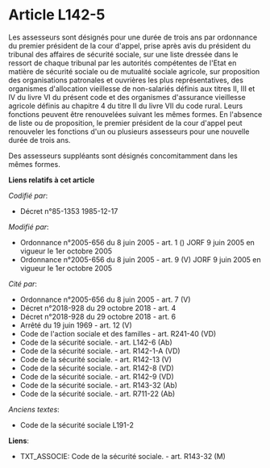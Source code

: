 # Article L142-5

Les assesseurs sont désignés pour une durée de trois ans par ordonnance du premier président de la cour d'appel, prise après
avis du président du tribunal des affaires de sécurité sociale, sur une liste dressée dans le ressort de chaque tribunal par
les autorités compétentes de l'Etat en matière de sécurité sociale ou de mutualité sociale agricole, sur proposition des
organisations patronales et ouvrières les plus représentatives, des organismes d'allocation vieillesse de non-salariés
définis aux titres II, III et IV du livre VI du présent code et des organismes d'assurance vieillesse agricole définis au
chapitre 4 du titre II du livre VII du code rural. Leurs fonctions peuvent être renouvelées suivant les mêmes formes. En
l'absence de liste ou de proposition, le premier président de la cour d'appel peut renouveler les fonctions d'un ou plusieurs
assesseurs pour une nouvelle durée de trois ans.

Des assesseurs suppléants sont désignés concomitamment dans les mêmes formes.

**Liens relatifs à cet article**

_Codifié par_:

  - Décret n°85-1353 1985-12-17

_Modifié par_:

  - Ordonnance n°2005-656 du 8 juin 2005 - art. 1 () JORF 9 juin 2005 en vigueur le 1er octobre 2005
  - Ordonnance n°2005-656 du 8 juin 2005 - art. 9 (V) JORF 9 juin 2005 en vigueur le 1er octobre 2005

_Cité par_:

  - Ordonnance n°2005-656 du 8 juin 2005 - art. 7 (V)
  - Décret n°2018-928 du 29 octobre 2018 - art. 4
  - Décret n°2018-928 du 29 octobre 2018 - art. 6
  - Arrêté du 19 juin 1969 - art. 12 (V)
  - Code de l'action sociale et des familles - art. R241-40 (VD)
  - Code de la sécurité sociale. - art. L142-6 (Ab)
  - Code de la sécurité sociale. - art. R142-1-A (VD)
  - Code de la sécurité sociale. - art. R142-13 (V)
  - Code de la sécurité sociale. - art. R142-8 (VD)
  - Code de la sécurité sociale. - art. R142-9 (VD)
  - Code de la sécurité sociale. - art. R143-32 (Ab)
  - Code de la sécurité sociale. - art. R711-22 (Ab)

_Anciens textes_:

  - Code de la sécurité sociale L191-2

**Liens**:

  - TXT_ASSOCIE: Code de la sécurité sociale. - art. R143-32 (M)
